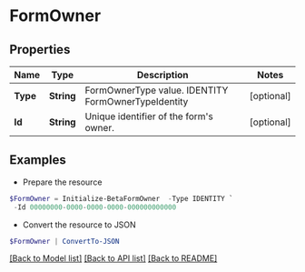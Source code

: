 # FormOwner
## Properties

Name | Type | Description | Notes
------------ | ------------- | ------------- | -------------
**Type** | **String** | FormOwnerType value. IDENTITY FormOwnerTypeIdentity | [optional] 
**Id** | **String** | Unique identifier of the form&#39;s owner. | [optional] 

## Examples

- Prepare the resource
```powershell
$FormOwner = Initialize-BetaFormOwner  -Type IDENTITY `
 -Id 00000000-0000-0000-0000-000000000000
```

- Convert the resource to JSON
```powershell
$FormOwner | ConvertTo-JSON
```

[[Back to Model list]](../README.md#documentation-for-models) [[Back to API list]](../README.md#documentation-for-api-endpoints) [[Back to README]](../README.md)

